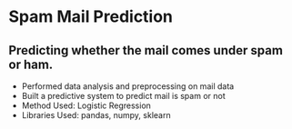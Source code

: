 # Spam Mail Prediction

## Predicting whether the mail comes under spam or ham.

* Performed data analysis and preprocessing on mail data
* Built a predictive system to predict mail is spam or not
* Method Used: Logistic Regression
* Libraries Used: pandas, numpy, sklearn


